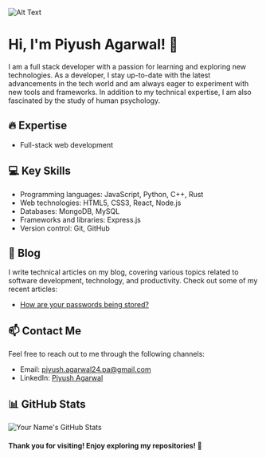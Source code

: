 ![Alt Text](https://encrypted-tbn0.gstatic.com/images?q=tbn:ANd9GcSbDXrckDkv7iglhtW2gEB3YaL_8vVjnziu6g&usqp=CAU)
<!-- Your Name -->
# Hi, I'm Piyush Agarwal! 👋

<!-- Your Introduction -->
I am a full stack developer with a passion for learning and exploring new technologies. As a developer, I stay up-to-date with the latest advancements in the tech world and am always eager to experiment with new tools and frameworks. In addition to my technical expertise, I am also fascinated by the study of human psychology.

<!-- Your Areas of Expertise -->
## 🔥 Expertise

- Full-stack web development

<!-- Your Key Skills -->
## 💻 Key Skills

- Programming languages: JavaScript, Python, C++, Rust
- Web technologies: HTML5, CSS3, React, Node.js
- Databases: MongoDB, MySQL
- Frameworks and libraries: Express.js
- Version control: Git, GitHub

<!-- Your Blog -->
## 📝 Blog

I write technical articles on my blog, covering various topics related to software development, technology, and productivity. Check out some of my recent articles:

- [How are your passwords being stored?](https://medium.com/@piyush.agarwal24.pa/how-are-your-passwords-being-stored-fcceefc16570)

<!-- Your Contact Information -->
## 📫 Contact Me

Feel free to reach out to me through the following channels:

- Email: piyush.agarwal24.pa@gmail.com
- LinkedIn: [Piyush Agarwal](https://www.linkedin.com/in/piyush-agarwal-4abab2221/)

<!-- Your Stats -->
## 📊 GitHub Stats

![Your Name's GitHub Stats](https://github-readme-stats.vercel.app/api?username=piyushhagarwal&show_icons=true&theme=radical)


<!-- Footer -->
#### Thank you for visiting! Enjoy exploring my repositories! 🚀
